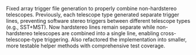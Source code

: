 Fixed array trigger file generation to properly combine non-hardstereo telescopes. Previously, each telescope type generated separate trigger lines, preventing software stereo triggers between different telescope types (e.g., SST+MST). Now hardstereo lines remain separate while non-hardstereo telescopes are combined into a single line, enabling cross-telescope-type triggering. Also refactored the implementation into smaller, more testable helper methods with comprehensive test coverage.
